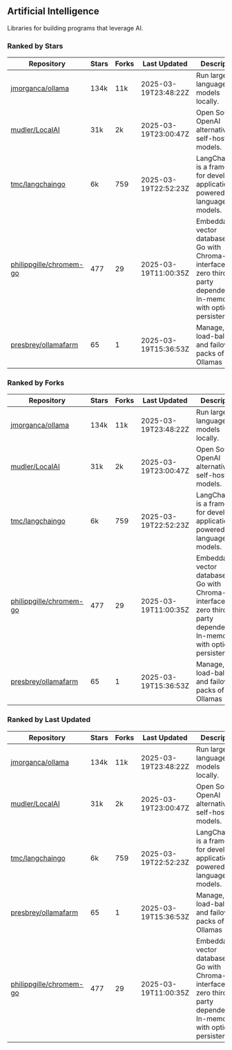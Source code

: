 ## Artificial Intelligence

Libraries for building programs that leverage AI.

### Ranked by Stars

| Repository | Stars | Forks | Last Updated | Description | 
|------------|-------|-------|--------------|-------------|
| [jmorganca/ollama](https://github.com/jmorganca/ollama) | 134k | 11k | 2025-03-19T23:48:22Z |  Run large language models locally. |
| [mudler/LocalAI](https://github.com/mudler/LocalAI) | 31k | 2k | 2025-03-19T23:00:47Z |  Open Source OpenAI alternative, self-host AI models. |
| [tmc/langchaingo](https://github.com/tmc/langchaingo) | 6k | 759 | 2025-03-19T22:52:23Z |  LangChainGo is a framework for developing applications powered by language models. |
| [philippgille/chromem-go](https://github.com/philippgille/chromem-go) | 477 | 29 | 2025-03-19T11:00:35Z |  Embeddable vector database for Go with Chroma-like interface and zero third-party dependencies. In-memory with optional persistence. |
| [presbrey/ollamafarm](https://github.com/presbrey/ollamafarm) | 65 | 1 | 2025-03-19T15:36:53Z |  Manage, load-balance, and failover packs of Ollamas |

### Ranked by Forks

| Repository | Stars | Forks | Last Updated | Description | 
|------------|-------|-------|--------------|-------------|
| [jmorganca/ollama](https://github.com/jmorganca/ollama) | 134k | 11k | 2025-03-19T23:48:22Z |  Run large language models locally. |
| [mudler/LocalAI](https://github.com/mudler/LocalAI) | 31k | 2k | 2025-03-19T23:00:47Z |  Open Source OpenAI alternative, self-host AI models. |
| [tmc/langchaingo](https://github.com/tmc/langchaingo) | 6k | 759 | 2025-03-19T22:52:23Z |  LangChainGo is a framework for developing applications powered by language models. |
| [philippgille/chromem-go](https://github.com/philippgille/chromem-go) | 477 | 29 | 2025-03-19T11:00:35Z |  Embeddable vector database for Go with Chroma-like interface and zero third-party dependencies. In-memory with optional persistence. |
| [presbrey/ollamafarm](https://github.com/presbrey/ollamafarm) | 65 | 1 | 2025-03-19T15:36:53Z |  Manage, load-balance, and failover packs of Ollamas |

### Ranked by Last Updated

| Repository | Stars | Forks | Last Updated | Description | 
|------------|-------|-------|--------------|-------------|
| [jmorganca/ollama](https://github.com/jmorganca/ollama) | 134k | 11k | 2025-03-19T23:48:22Z |  Run large language models locally. |
| [mudler/LocalAI](https://github.com/mudler/LocalAI) | 31k | 2k | 2025-03-19T23:00:47Z |  Open Source OpenAI alternative, self-host AI models. |
| [tmc/langchaingo](https://github.com/tmc/langchaingo) | 6k | 759 | 2025-03-19T22:52:23Z |  LangChainGo is a framework for developing applications powered by language models. |
| [presbrey/ollamafarm](https://github.com/presbrey/ollamafarm) | 65 | 1 | 2025-03-19T15:36:53Z |  Manage, load-balance, and failover packs of Ollamas |
| [philippgille/chromem-go](https://github.com/philippgille/chromem-go) | 477 | 29 | 2025-03-19T11:00:35Z |  Embeddable vector database for Go with Chroma-like interface and zero third-party dependencies. In-memory with optional persistence. |

